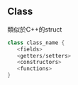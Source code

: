 ## Class
類似於C++的struct<br>
```dart
class class_name {  
   <fields> 
   <getters/setters> 
   <constructors> 
   <functions> 
}
```
